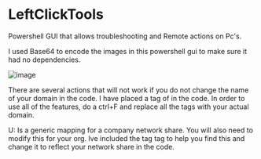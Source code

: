 # LeftClickTools

Powershell GUI that allows troubleshooting and Remote actions on Pc's.

I used Base64 to encode the images in this powershell gui to make sure it had no dependencies.  

![image](https://user-images.githubusercontent.com/115837132/229212873-5bcc06c8-475c-4edc-8d33-604625aa7ab3.png)


There are several actions that will not work if you do not change the name of your domain in the code. I have placed a tag of <YourDomain> in the code.  In order to use all of the features, do a ctrl+F and replace all the <YourDomain> tags with your actual domain.  

U: Is a generic mapping for a company network share.  You will also need to modify this for your org.  Ive included the tag <SharedDrive> tag to help you find this and change it to reflect your network share in the code.  
